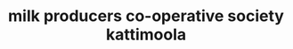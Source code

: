 ---
title: "milk producers co-operative society kattimoola"
url: /porur-po/milk-producers-co-operative-society-kattimoola/
shop: dairy
---